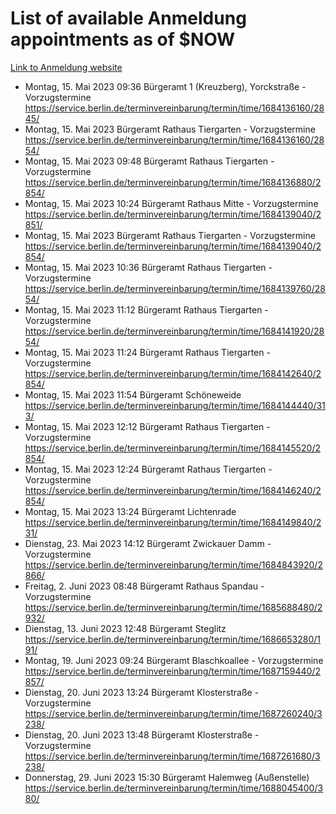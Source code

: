 # List of available Anmeldung appointments as of $NOW
[Link to Anmeldung website](https://service.berlin.de/terminvereinbarung/termin/tag.php?termin=1&anliegen[]=120686&dienstleisterlist=122210,122217,327316,122219,327312,122227,327314,122231,327346,122243,327348,122254,122252,329742,122260,329745,122262,329748,122271,327278,122273,327274,122277,327276,330436,122280,327294,122282,327290,122284,327292,122291,327270,122285,327266,122286,327264,122296,327268,150230,329760,122297,327286,122294,327284,122312,329763,122314,329775,122304,327330,122311,327334,122309,327332,317869,122281,327352,122279,329772,122283,122276,327324,122274,327326,122267,329766,122246,327318,122251,327320,122257,327322,122208,327298,122226,327300&herkunft=http%3A%2F%2Fservice.berlin.de%2Fdienstleistung%2F120686%2F)
- Montag, 15. Mai 2023 09:36 Bürgeramt 1 (Kreuzberg), Yorckstraße - Vorzugstermine https://service.berlin.de/terminvereinbarung/termin/time/1684136160/2845/
- Montag, 15. Mai 2023  Bürgeramt Rathaus Tiergarten - Vorzugstermine https://service.berlin.de/terminvereinbarung/termin/time/1684136160/2854/
- Montag, 15. Mai 2023 09:48 Bürgeramt Rathaus Tiergarten - Vorzugstermine https://service.berlin.de/terminvereinbarung/termin/time/1684136880/2854/
- Montag, 15. Mai 2023 10:24 Bürgeramt Rathaus Mitte - Vorzugstermine https://service.berlin.de/terminvereinbarung/termin/time/1684139040/2851/
- Montag, 15. Mai 2023  Bürgeramt Rathaus Tiergarten - Vorzugstermine https://service.berlin.de/terminvereinbarung/termin/time/1684139040/2854/
- Montag, 15. Mai 2023 10:36 Bürgeramt Rathaus Tiergarten - Vorzugstermine https://service.berlin.de/terminvereinbarung/termin/time/1684139760/2854/
- Montag, 15. Mai 2023 11:12 Bürgeramt Rathaus Tiergarten - Vorzugstermine https://service.berlin.de/terminvereinbarung/termin/time/1684141920/2854/
- Montag, 15. Mai 2023 11:24 Bürgeramt Rathaus Tiergarten - Vorzugstermine https://service.berlin.de/terminvereinbarung/termin/time/1684142640/2854/
- Montag, 15. Mai 2023 11:54 Bürgeramt Schöneweide https://service.berlin.de/terminvereinbarung/termin/time/1684144440/313/
- Montag, 15. Mai 2023 12:12 Bürgeramt Rathaus Tiergarten - Vorzugstermine https://service.berlin.de/terminvereinbarung/termin/time/1684145520/2854/
- Montag, 15. Mai 2023 12:24 Bürgeramt Rathaus Tiergarten - Vorzugstermine https://service.berlin.de/terminvereinbarung/termin/time/1684146240/2854/
- Montag, 15. Mai 2023 13:24 Bürgeramt Lichtenrade https://service.berlin.de/terminvereinbarung/termin/time/1684149840/231/
- Dienstag, 23. Mai 2023 14:12 Bürgeramt Zwickauer Damm - Vorzugstermine https://service.berlin.de/terminvereinbarung/termin/time/1684843920/2866/
- Freitag, 2. Juni 2023 08:48 Bürgeramt Rathaus Spandau - Vorzugstermine https://service.berlin.de/terminvereinbarung/termin/time/1685688480/2932/
- Dienstag, 13. Juni 2023 12:48 Bürgeramt Steglitz https://service.berlin.de/terminvereinbarung/termin/time/1686653280/191/
- Montag, 19. Juni 2023 09:24 Bürgeramt Blaschkoallee - Vorzugstermine https://service.berlin.de/terminvereinbarung/termin/time/1687159440/2857/
- Dienstag, 20. Juni 2023 13:24 Bürgeramt Klosterstraße - Vorzugstermine https://service.berlin.de/terminvereinbarung/termin/time/1687260240/3238/
- Dienstag, 20. Juni 2023 13:48 Bürgeramt Klosterstraße - Vorzugstermine https://service.berlin.de/terminvereinbarung/termin/time/1687261680/3238/
- Donnerstag, 29. Juni 2023 15:30 Bürgeramt Halemweg (Außenstelle) https://service.berlin.de/terminvereinbarung/termin/time/1688045400/380/

